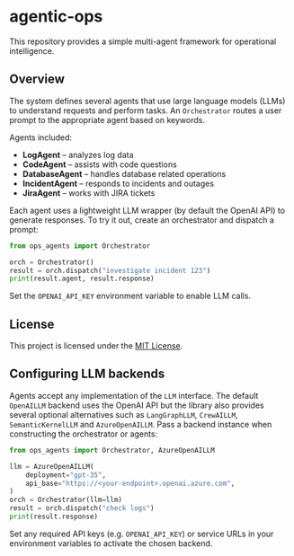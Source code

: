# agentic-ops

This repository provides a simple multi-agent framework for operational intelligence.

## Overview

The system defines several agents that use large language models (LLMs) to
understand requests and perform tasks. An `Orchestrator` routes a user prompt to
the appropriate agent based on keywords.

Agents included:

- **LogAgent** – analyzes log data
- **CodeAgent** – assists with code questions
- **DatabaseAgent** – handles database related operations
- **IncidentAgent** – responds to incidents and outages
- **JiraAgent** – works with JIRA tickets

Each agent uses a lightweight LLM wrapper (by default the OpenAI API) to
generate responses. To try it out, create an orchestrator and dispatch a
prompt:

```python
from ops_agents import Orchestrator

orch = Orchestrator()
result = orch.dispatch("investigate incident 123")
print(result.agent, result.response)
```

Set the `OPENAI_API_KEY` environment variable to enable LLM calls.


## License

This project is licensed under the [MIT License](LICENSE).

## Configuring LLM backends

Agents accept any implementation of the ``LLM`` interface. The default
``OpenAILLM`` backend uses the OpenAI API but the library also provides several
optional alternatives such as ``LangGraphLLM``, ``CrewAILLM``,
``SemanticKernelLLM`` and ``AzureOpenAILLM``. Pass a backend instance when
constructing the orchestrator or agents:

```python
from ops_agents import Orchestrator, AzureOpenAILLM

llm = AzureOpenAILLM(
    deployment="gpt-35",
    api_base="https://<your-endpoint>.openai.azure.com",
)
orch = Orchestrator(llm=llm)
result = orch.dispatch("check logs")
print(result.response)
```

Set any required API keys (e.g. ``OPENAI_API_KEY``) or service URLs in your
environment variables to activate the chosen backend.

